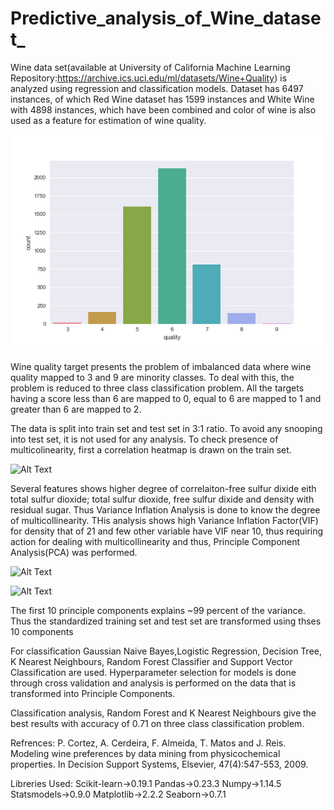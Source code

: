 # Predictive_analysis_of_Wine_dataset_

Wine data set(available at University of California Machine Learning Repository:https://archive.ics.uci.edu/ml/datasets/Wine+Quality) is analyzed using regression and classification models. Dataset has 6497 instances, of which Red Wine dataset has  1599 instances and White Wine with 4898 instances, which have been combined and color of wine is also used as a feature for estimation of wine quality.


![Alt Text](Wine_Quality_Histogram.png?raw=true "Histogram Wine Quality")

Wine quality target presents the problem of imbalanced data where wine quality mapped to 3 and 9 are minority classes. To deal with this, the problem is reduced to three class classification problem. All the targets having a score less than 6 are mapped to 0, equal to 6 are mapped to 1 and greater than 6 are mapped to 2.

The data is split into train set and test set in 3:1 ratio. To avoid any snooping into test set, it is not used for any analysis. To check presence of multicolinearity, first a correlation heatmap is drawn on the train set.

![Alt Text](Wine_Characteristic_Correlation_Heatmap(Train_set).png?raw=true "Correlation Heatmap")


Several features shows higher degree of correlaiton-free sulfur dixide eith total sulfur dioxide; total sulfur dioxide, free sulfur dixide and density with residual sugar. Thus Variance Inflation Analysis is done to know the degree of multicollinearity. THis analysis shows high Variance Inflation Factor(VIF) for density that of 21 and few other variable have VIF near 10, thus requiring action for dealing with multicollinearity and thus, Principle Component Analysis(PCA) was performed.


![Alt Text](Variance_Inflation_Factor.png?raw=true "Checking Multicolinearity")


![Alt Text](PCA_Variance_Explained.png?raw=true "Variance explained by Principle Components")


The first 10 principle components explains ~99 percent of the variance. Thus the standardized training set and test set are transformed using thses 10 components


For classification Gaussian Naive Bayes,Logistic Regression, Decision Tree, K Nearest Neighbours, Random Forest Classifier and Support Vector Classification are used. Hyperparameter selection for models is done through cross validation and analysis is performed on the data that is transformed into Principle Components.

Classification analysis, Random Forest and K Nearest Neighbours give the best results with accuracy of 0.71 on three class classification problem. 

Refrences:
P. Cortez, A. Cerdeira, F. Almeida, T. Matos and J. Reis. 
Modeling wine preferences by data mining from physicochemical properties. In Decision Support Systems, Elsevier, 47(4):547-553, 2009.

Libreries Used: 
Scikit-learn->0.19.1
Pandas->0.23.3
Numpy->1.14.5
Statsmodels->0.9.0
Matplotlib->2.2.2
Seaborn->0.7.1

